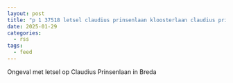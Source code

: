 ```yaml
---
layout: post
title: "p 1 37518 letsel claudius prinsenlaan kloosterlaan claudius prinsenlaan breda"
date: 2025-01-29
categories: 
  - rss
tags: 
  - feed
---
```


Ongeval met letsel op Claudius Prinsenlaan in Breda
